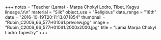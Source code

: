 +++
notes = "Teacher (Lama) - Marpa Chokyi Lodro, Tibet, Kagyu lineage.\r\n"
material = "Silk"
object_use = "Religious"
date_range = "18th"
date = "2016-10-19T20:11:13.071854"
thumbnail = "Rubin_C2006_66_577H01061.preview.jpg"
image = "Rubin_C2006_66_577H01061.2000x2000.jpg"
title = "Lama Marpa Chokyi Lodro Tapestry"
+++
